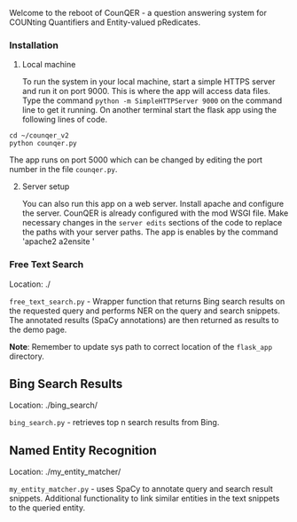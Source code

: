 Welcome to the reboot of CounQER - a question answering system for COUNting Quantifiers and Entity-valued pRedicates.

### Installation
1. Local machine
   
   To run the system in your local machine, start a simple HTTPS server and run it on port 9000. This is where the app will access data files. Type the command `python -m SimpleHTTPServer 9000` on the command line to get it running. On another terminal start the flask app using the following lines of code. 
```
cd ~/counqer_v2
python counqer.py
```
The app runs on port 5000 which can be changed by editing the port number in the file `counqer.py`.

2. Server setup

   You can also run this app on a web server. Install apache and configure the server. CounQER is already configured with the mod WSGI file. Make necessary changes in the `server edits` sections of the code to replace the paths with your server paths.
   The app is enables by the command 'apache2 a2ensite <your-server>'

### Free Text Search

Location: ./

`free_text_search.py` - Wrapper function that returns Bing search results on the requested query and performs NER on the query and search snippets. The annotated results (SpaCy annotations) are then returned as results to the demo page. 

**Note**: Remember to update sys path to correct location of the `flask_app` directory.


 
## Bing Search Results

Location: ./bing_search/

`bing_search.py` - retrieves top n search results from Bing.

## Named Entity Recognition

Location: ./my_entity_matcher/

`my_entity_matcher.py` - uses SpaCy to annotate query and search result snippets. Additional functionality to link similar entities in the text snippets to the queried entity. 